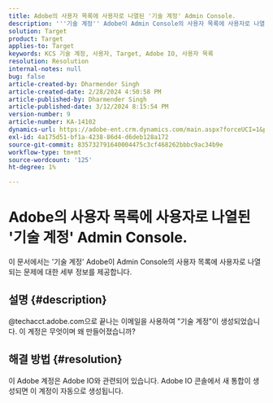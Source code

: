 ```yaml
---
title: Adobe의 사용자 목록에 사용자로 나열된 '기술 계정' Admin Console.
description: '''기술 계정'' Adobe이 Admin Console의 사용자 목록에 사용자로 나열되는 문제를 해결하는 방법에 대해 자세히 알아보십시오.'
solution: Target
product: Target
applies-to: Target
keywords: KCS 기술 계정, 사용자, Target, Adobe IO, 사용자 목록
resolution: Resolution
internal-notes: null
bug: false
article-created-by: Dharmender Singh
article-created-date: 2/28/2024 4:50:58 PM
article-published-by: Dharmender Singh
article-published-date: 3/12/2024 8:15:54 PM
version-number: 9
article-number: KA-14102
dynamics-url: https://adobe-ent.crm.dynamics.com/main.aspx?forceUCI=1&pagetype=entityrecord&etn=knowledgearticle&id=ac309a87-59d6-ee11-9079-6045bd006295
exl-id: 4a175d51-bf1a-4238-86d4-d6deb128a172
source-git-commit: 835732791640004475c3cf468262bbbc9ac34b9e
workflow-type: tm+mt
source-wordcount: '125'
ht-degree: 1%

---
```


# Adobe의 사용자 목록에 사용자로 나열된 &#39;기술 계정&#39; Admin Console.


이 문서에서는 &#39;기술 계정&#39; Adobe이 Admin Console의 사용자 목록에 사용자로 나열되는 문제에 대한 세부 정보를 제공합니다.

## 설명 {#description}


@techacct.adobe.com으로 끝나는 이메일을 사용하여 &quot;기술 계정&quot;이 생성되었습니다. 이 계정은 무엇이며 왜 만들어졌습니까?


## 해결 방법 {#resolution}


이 Adobe 계정은 Adobe IO와 관련되어 있습니다. Adobe IO 콘솔에서 새 통합이 생성되면 이 계정이 자동으로 생성됩니다.
